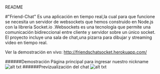 README

#"Friend-Chat" 
Es una aplicación en tiempo real,la cual para que funcione se necesita un servidor de websockets que hemos construido en Node.js con la librería Socket.io .Websockets es una tecnología que permite una comunicación bidireccional entre cliente y servidor sobre un único socket.
El proyecto incluye una sala de chat,una pizarra para dibujar y streaming video en tiempo real.

Ver la demostración en vivo:  http://friendschatsocket.herokuapp.com/

######Demostración
Página principal para ingresar nuestro nickname
![alt txt](http://i68.tinypic.com/kd7sch.png)
######Previzualización del chat 
![alt txt](http://i65.tinypic.com/jgo0gx.png)